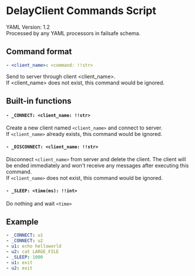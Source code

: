 # DelayClient Commands Script
YAML Version: 1.2   
Processed by any YAML processors in failsafe schema.

## Command format
```yaml
- <client_name>: <command: !!str>
```
Send <command> to server through client <client_name>.   
If <client_name> does not exist, this command would be ignored.

## Built-in functions

#### `- _CONNECT: <client_name: !!str>`
Create a new client named `<client_name>` and connect to server.   
If `<client_name>` already exists, this command would be ignored.

#### `- _DISCONNECT: <client_name: !!str>`
Disconnect `<client_name>` from server and delete the client. The client will be ended immediately and won't receive any messages after executing this command.   
If `<client_name>` does not exist, this command would be ignored.

#### `- _SLEEP: <time(ms): !!int>`
Do nothing and wait `<time>`

## Example
```yaml
- _CONNECT: u1
- _CONNECT: u2
- u1: echo helloworld
- u2: cat LARGE_FILE
- _SLEEP: 1000
- u1: exit
- u2: exit
```
